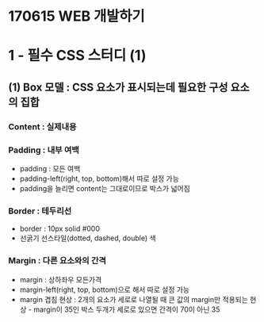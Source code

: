 # 170615 WEB 개발하기
# 1 - 필수 CSS 스터디 (1)

## (1) Box 모델 : CSS 요소가 표시되는데 필요한 구성 요소의 집합
### Content : 실제내용
### Padding : 내부 여백
- padding : 모든 여백
- padding-left(right, top, bottom)해서 따로 설정 가능
- padding을 늘리면 content는 그대로이므로 박스가 넓어짐
### Border : 테두리선
- border : 10px   solid                             #000
- 선굵기  선스타일(dotted, dashed, double)    색
### Margin : 다른 요소와의 간격
- margin : 상하좌우 모든가격
- margin-left(right, top, bottom)으로 해서 따로 설정 가능
- margin 겹침 현상 : 2개의 요소가 세로로 나열될 때 큰 값의 margin만 적용되는 현상 - margin이 35인 박스 두개가 세로로 있으면 간격이 70이 아닌 35
